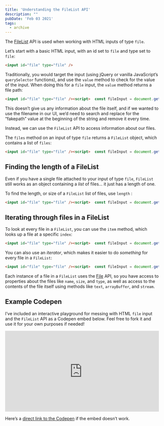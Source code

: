 ```yaml
---
title: 'Understanding the FileList API'
description: ""
pubDate: 'Feb 03 2021'
tags:
  - archive
---
```



The [FileList](https://developer.mozilla.org/en-US/docs/Web/API/FileList) API is used when working with HTML inputs of type `file`.

Let’s start with a basic HTML input, with an id set to `file` and type set to `file`:

```html
<input id="file" type="file" />
```

Traditionally, you would target the input (using jQuery or vanilla JavaScript’s `querySelector` functions), and use the `value` method to check for the value of the input. When doing this for a `file` input, the `value` method returns a file path:

```html
<input id="file" type="file" /><script>  const fileInput = document.getElementById("file")  console.log(fileInput.value) // "C:\fakepath\waiting-room.svg"</script>
```

This doesn’t give us any information about the file itself, and if we wanted to use the filename in our UI, we’d need to search and replace for the “fakepath” value at the beginning of the string and remove it every time.

Instead, we can use the `FileList` API to access information about our files.

The `files` method on an input of type `file` returns a `FileList` object, which contains a list of `files`:

```html
<input id="file" type="file" /><script>  const fileInput = document.getElementById("file")  console.log(fileInput.files) // [object FileList]</script>
```

## Finding the length of a FileList

Even if you have a single file attached to your input of type `file`, `FileList` still works as an object containing a *list* of files… it just has a length of one.

To find the length, or size of a `FileList` list of files, use `length` :

```html
<input id="file" type="file" /><script>  const fileInput = document.getElementById("file")  console.log(fileInput.length) // 1</script>
```

## Iterating through files in a FileList

To look at every file in a `FileList`, you can use the `item` method, which looks up a file at a specific `index`:

```html
<input id="file" type="file" /><script>  const fileInput = document.getElementById("file")  console.log(fileInput.files.item(0)) // [object File]</script>
```

You can also use an *iterator*, which makes it easier to do *something* for every file in a `FileList`:

```html
<input id="file" type="file" /><script>  const fileInput = document.getElementById("file")    for (let file of fileInput.files) {    console.log(file.name) // "logo.svg"    console.log(file.size) // 680  }</script>
```

Each instance of a file in a `FileList` uses the [File](https://developer.mozilla.org/en-US/docs/Web/API/File) API, so you have access to properties about the files like `name`, `size`, and `type`, as well as access to the contents of the file itself using methods like `text`, `arrayBuffer`, and `stream`.

## Example Codepen

I’ve included an interactive playground for messing with HTML `file` input and the `FileList` API as a Codepen embed below. Feel free to fork it and use it for your own purposes if needed!

<iframe allowfullscreen="true" allowtransparency="true" frameborder="no" height="265" loading="lazy" scrolling="no" src="https://codepen.io/imkmf/embed/wvoKexJ?height=265&theme-id=light&default-tab=js,result" style="width: 100%;" title="FileList API"> See the Pen [FileList API](https://codepen.io/imkmf/pen/wvoKexJ) by Kristian Freeman ([@imkmf](https://codepen.io/imkmf)) on [CodePen](https://codepen.io).</iframe>

Here’s a [direct link to the Codepen](https://codepen.io/imkmf/pen/wvoKexJ) if the embed doesn’t work.